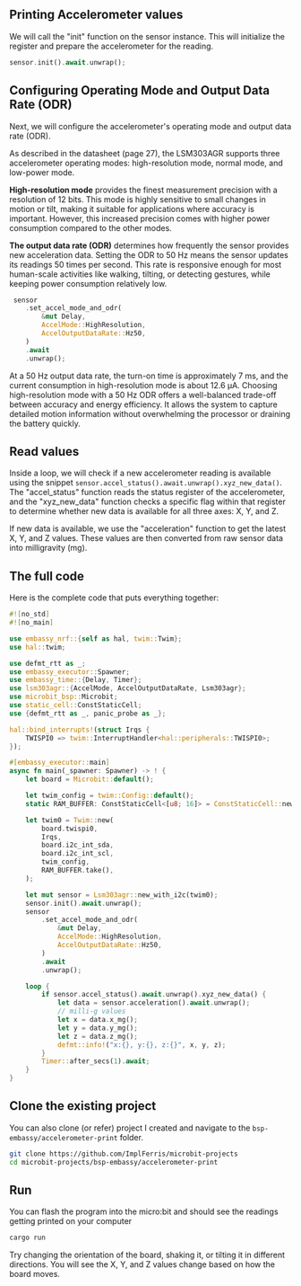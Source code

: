 ## Printing Accelerometer values

We will call the "init" function on the sensor instance. This will initialize the register and prepare the accelerometer for the reading.

```rust
sensor.init().await.unwrap();
```

## Configuring Operating Mode and Output Data Rate (ODR)

Next, we will configure the accelerometer's operating mode and output data rate (ODR).

As described in the datasheet (page 27), the LSM303AGR supports three accelerometer operating modes: high-resolution mode, normal mode, and low-power mode.

**High-resolution mode** provides the finest measurement precision with a resolution of 12 bits. This mode is highly sensitive to small changes in motion or tilt, making it suitable for applications where accuracy is important. However, this increased precision comes with higher power consumption compared to the other modes. 

**The output data rate (ODR)** determines how frequently the sensor provides new acceleration data. Setting the ODR to 50 Hz means the sensor updates its readings 50 times per second. This rate is responsive enough for most human-scale activities like walking, tilting, or detecting gestures, while keeping power consumption relatively low.

```rust
 sensor
    .set_accel_mode_and_odr(
        &mut Delay,
        AccelMode::HighResolution,
        AccelOutputDataRate::Hz50,
    )
    .await
    .unwrap();
```
At a 50 Hz output data rate, the turn-on time is approximately 7 ms, and the current consumption in high-resolution mode is about 12.6 µA. Choosing high-resolution mode with a 50 Hz ODR offers a well-balanced trade-off between accuracy and energy efficiency. It allows the system to capture detailed motion information without overwhelming the processor or draining the battery quickly.

## Read values

Inside a loop, we will check if a new accelerometer reading is available using the snippet `sensor.accel_status().await.unwrap().xyz_new_data()`.
The "accel_status" function reads the status register of the accelerometer, and the "xyz_new_data" function checks a specific flag within that register to determine whether new data is available for all three axes: X, Y, and Z.

If new data is available, we use the "acceleration" function to get the latest X, Y, and Z values. These values are then converted from raw sensor data into milligravity (mg). 

## The full code

Here is the complete code that puts everything together:

```rust
#![no_std]
#![no_main]

use embassy_nrf::{self as hal, twim::Twim};
use hal::twim;

use defmt_rtt as _;
use embassy_executor::Spawner;
use embassy_time::{Delay, Timer};
use lsm303agr::{AccelMode, AccelOutputDataRate, Lsm303agr};
use microbit_bsp::Microbit;
use static_cell::ConstStaticCell;
use {defmt_rtt as _, panic_probe as _};

hal::bind_interrupts!(struct Irqs {
    TWISPI0 => twim::InterruptHandler<hal::peripherals::TWISPI0>;
});

#[embassy_executor::main]
async fn main(_spawner: Spawner) -> ! {
    let board = Microbit::default();

    let twim_config = twim::Config::default();
    static RAM_BUFFER: ConstStaticCell<[u8; 16]> = ConstStaticCell::new([0; 16]);

    let twim0 = Twim::new(
        board.twispi0,
        Irqs,
        board.i2c_int_sda,
        board.i2c_int_scl,
        twim_config,
        RAM_BUFFER.take(),
    );

    let mut sensor = Lsm303agr::new_with_i2c(twim0);
    sensor.init().await.unwrap();
    sensor
        .set_accel_mode_and_odr(
            &mut Delay,
            AccelMode::HighResolution,
            AccelOutputDataRate::Hz50,
        )
        .await
        .unwrap();

    loop {
        if sensor.accel_status().await.unwrap().xyz_new_data() {
            let data = sensor.acceleration().await.unwrap();
            // milli-g values
            let x = data.x_mg();
            let y = data.y_mg();
            let z = data.z_mg();
            defmt::info!("x:{}, y:{}, z:{}", x, y, z);
        }
        Timer::after_secs(1).await;
    }
}
```

## Clone the existing project
You can also clone (or refer) project I created and navigate to the `bsp-embassy/accelerometer-print` folder.

```sh
git clone https://github.com/ImplFerris/microbit-projects
cd microbit-projects/bsp-embassy/accelerometer-print
```


## Run

You can flash the program into the micro:bit and should see the readings getting printed on your computer

```sh
cargo run
```

Try changing the orientation of the board, shaking it, or tilting it in different directions. You will see the X, Y, and Z values change based on how the board moves.
